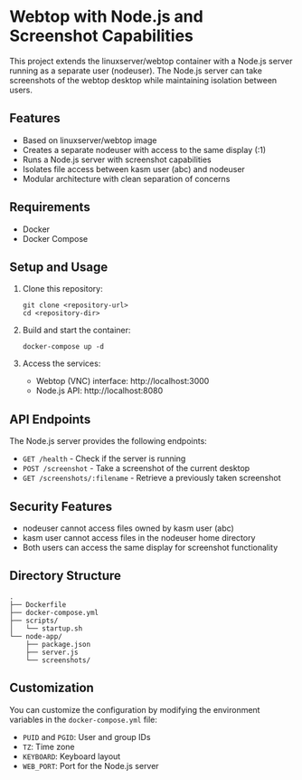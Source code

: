 # Webtop with Node.js and Screenshot Capabilities

This project extends the linuxserver/webtop container with a Node.js server running as a separate user (nodeuser). The Node.js server can take screenshots of the webtop desktop while maintaining isolation between users.

## Features

- Based on linuxserver/webtop image
- Creates a separate nodeuser with access to the same display (:1)
- Runs a Node.js server with screenshot capabilities
- Isolates file access between kasm user (abc) and nodeuser
- Modular architecture with clean separation of concerns

## Requirements

- Docker
- Docker Compose

## Setup and Usage

1. Clone this repository:
   ```
   git clone <repository-url>
   cd <repository-dir>
   ```

2. Build and start the container:
   ```
   docker-compose up -d
   ```

3. Access the services:
   - Webtop (VNC) interface: http://localhost:3000
   - Node.js API: http://localhost:8080

## API Endpoints

The Node.js server provides the following endpoints:

- `GET /health` - Check if the server is running
- `POST /screenshot` - Take a screenshot of the current desktop
- `GET /screenshots/:filename` - Retrieve a previously taken screenshot

## Security Features

- nodeuser cannot access files owned by kasm user (abc)
- kasm user cannot access files in the nodeuser home directory
- Both users can access the same display for screenshot functionality

## Directory Structure

```
.
├── Dockerfile
├── docker-compose.yml
├── scripts/
│   └── startup.sh
└── node-app/
    ├── package.json
    ├── server.js
    └── screenshots/
```

## Customization

You can customize the configuration by modifying the environment variables in the `docker-compose.yml` file:

- `PUID` and `PGID`: User and group IDs
- `TZ`: Time zone
- `KEYBOARD`: Keyboard layout
- `WEB_PORT`: Port for the Node.js server